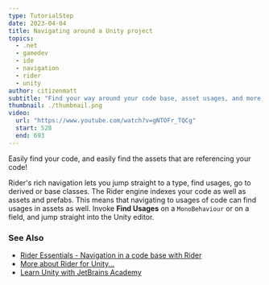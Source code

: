 ```yaml
---
type: TutorialStep
date: 2023-04-04
title: Navigating around a Unity project
topics:
  - .net
  - gamedev
  - ide
  - navigation
  - rider
  - unity
author: citizenmatt
subtitle: "Find your way around your code base, asset usages, and more."
thumbnail: ./thumbnail.png
video:
  url: "https://www.youtube.com/watch?v=gNTOFr_TQCg"
  start: 528
  end: 693
---
```


Easily find your code, and easily find the assets that are referencing your code!

Rider's rich navigation lets you jump straight to a type, find usages, go to derived or base classes.
The Rider engine indexes your code as well as assets and prefabs. This means that navigating to usages of code can find usages in assets as well.
Invoke **Find Usages** on a `MonoBehaviour` or on a field, and jump straight into the Unity editor.

### See Also

- [Rider Essentials - Navigation in a code base with Rider](https://www.jetbrains.com/dotnet/guide/tutorials/rider-essentials/navigation/)
- [More about Rider for Unity...](https://www.jetbrains.com/lp/dotnet-unity/)
- [Learn Unity with JetBrains Academy](https://hyperskill.org/tracks/36?utm=rider_guide)
